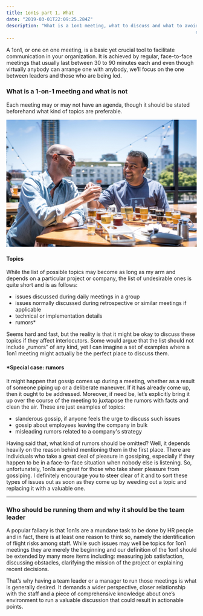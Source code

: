 ```yaml
---
title: 1on1s part 1, What
date: "2019-03-01T22:09:25.284Z"
description: "What is a 1on1 meeting, what to discuss and what to avoid? A 1on1, or one on one meeting, is a basic, yet crucial tool to facilitate
                                                                      communication in your organization..."
---
```


A 1on1, or one on one meeting, is a basic yet crucial tool to facilitate
communication in your organization. It is achieved by regular, face-to-face meetings that usually last between 30 to 90 minutes each and even
though virtually anybody can arrange one with anybody, we’ll focus on the one
between leaders and those who are being led. 

### What is a 1-on-1 meeting and what is not

Each meeting may or may not have an agenda, though it should be stated
beforehand what kind of topics are preferable.

![](./OneOnOne.jpeg)

#### Topics

While the list of possible topics may become as long as my arm and depends on a
particular project or company, the list of undesirable ones is quite short and
is as follows:

* issues discussed during daily meetings in a group
* issues normally discussed during retrospective or similar meetings if applicable
* technical or implementation details
* rumors*

Seems hard and fast, but the reality is that it might be okay to discuss these
topics if they affect interlocutors. Some would argue that the list should not
include „rumors” of any kind, yet I can imagine a set of examples
where a 1on1 meeting might actually be the perfect place to discuss them.

#### *Special case: rumors

It might happen that gossip comes up during a meeting, whether as a result of someone
piping up or a deliberate maneuver. If it has already come up, then it ought to
be addressed. Moreover, if need be, let’s explicitly bring it up over the
course of the meeting to juxtapose the rumors with facts and clean the air. These are
just examples of topics:

* slanderous gossip, if anyone feels the urge to discuss such issues
* gossip about employees leaving the company in bulk
* misleading rumors related to a company's strategy

Having said that, what kind of rumors should be omitted? Well, it depends
heavily on the reason behind mentioning them in the first place. There are
individuals who take a great deal of pleasure in gossiping, especially if they
happen to be in a face-to-face situation when nobody else is listening. So,
unfortunately, 1on1s are great for those who take sheer pleasure from gossiping.
I definitely encourage you to steer clear of it and to sort these types of issues out as soon as
they come up by weeding out a topic and replacing it with a valuable one.

----

### Who should be running them and why it should be the team leader

A popular fallacy is that 1on1s are a mundane task to be  done by HR people and
in fact, there is at least one reason to think so, namely the identification of
flight risks among staff. While such issues may well be topics for 1on1 meetings they are
merely the beginning and our definition of the 1on1 should be extended by many more
items including: measuring job satisfaction, discussing obstacles, clarifying the
mission of the project or explaining recent decisions. 

That’s why having a team
leader or a manager to run those meetings is what is generally desired. It
demands a wider perspective, closer relationship with the staff and a piece of comprehensive
knowledge about one’s environment to run a valuable discussion that could result in actionable points.
